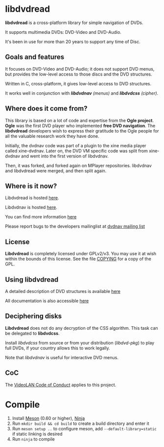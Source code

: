 # libdvdread

**libdvdread** is a cross-platform library for simple navigation of DVDs.

It supports multimedia DVDs: DVD-Video and DVD-Audio.

It's been in use for more than 20 years to support any time of Disc.

## Goals and features

It focuses on DVD-Video and DVD-Audio; it does not support DVD menus, but
provides the low-level access to those discs and the DVD structures.

Written in C, cross-platform, it gives low-level access to DVD structures.

It works well in conjunction with ***libdvdnav*** *(menus)* and ***libdvdcss*** *(cipher)*.

## Where does it come from?

This library is based on a lot of code and expertise from the **Ogle project**.
**Ogle** was the first DVD player who implemented **free DVD navigation**. The
**libdvdread** developers wish to express their gratitude to the Ogle people
for all the valuable research work they have done.

Initially, the dvdnav code was part of a plugin to the xine media player
called xine-dvdnav. Later on, the DVD VM specific code was split
from xine-dvdnav and went into the first version of libdvdnav.

Then, it was forked, and forked again on MPlayer repositories.
libdvdnav and libdvdread were merged, and then split again.

## Where is it now?

Libdvdread is hosted [here](https://code.videolan.org/videolan/libdvdread).

Libdvdnav is hosted [here](https://code.videolan.org/videolan/libdvdnav).

You can find more information [here](https://www.videolan.org/developers/libdvdnav.html)

Please report bugs to the developers mailinglist at
[dvdnav mailing list](https://mailman.videolan.org/listinfo/libdvdnav-devel)

## License

**Libdvdread** is completely licensed under GPLv2/v3. You may use it at wish within the
bounds of this license. See the file [COPYING](https://code.videolan.org/videolan/libdvdread/-/blob/master/COPYING) for a copy of the GPL.

## Using libdvdread

A detailed description of DVD structures is available [here](http://www.mpucoder.com/dvd/)

All documentation is also accessible [here](http://dvdnav.mplayerhq.hu/#docs)

## Deciphering disks

**Libdvdread** does not do any decryption of the CSS algorithm. This task can be delegated to **libdvdcss**.

Install *libdvdcss* from source or from your distribution (*libdvd-pkg*) to play full DVDs,
if your country allows this to work legally.

Note that *libdvdnav* is useful for interactive DVD menus.

## CoC

The [VideoLAN Code of Conduct](https://wiki.videolan.org/Code_of_Conduct/) applies to this project.

# Compile

1. Install [Meson](https://mesonbuild.com/) (0.60 or higher), [Ninja](https://ninja-build.org/)
2. Run `mkdir build && cd build` to create a build directory and enter it
3. Run `meson setup ..` to configure meson, add `--default-library=static` if static linking is desired
4. Run `ninja` to compile

